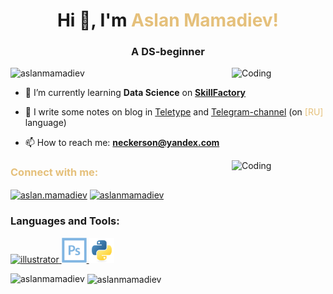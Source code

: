<h1 align="center">Hi 👋, I'm <font style="color:#e5c07b;">Aslan Mamadiev!</font></h1>
<h3 align="center">A DS-beginner</h3>

<img align="right" alt="Coding" width="150" src="https://media.giphy.com/media/qEqiI3Oq7vBkoE236M/giphy.gif">

<p align="left"> <img src="https://komarev.com/ghpvc/?username=aslanmamadiev&label=Profile%20views&color=0e75b6&style=flat" alt="aslanmamadiev" /> </p>

- 🌱 I’m currently learning **Data Science** on **[SkillFactory](https://skillfactory.ru/data-scientist-pro)**

- 📝 I write some notes on blog in [Teletype](https://teletype.in/@aslanmamadiev) and [Telegram-channel](https://aslanmamadiev.t.me) (on <font style="color:#e5c07b;">[RU]</font> language)

- 📫 How to reach me: **neckerson@yandex.com**

<img align="right" alt="Coding" width="150" src="https://media.giphy.com/media/jVqYgn09W8FHEf0BBS/giphy.gif">

<h3 style="color:#e5c07b;" align="left">Connect with me:</h3>
<p align="left">
<a href="https://instagram.com/aslanmamadiev" target="blank"><img align="center" src="https://raw.githubusercontent.com/rahuldkjain/github-profile-readme-generator/master/src/images/icons/Social/instagram.svg" alt="aslan.mamadiev" height="30" width="40" /></a>
<a href="https://aslanxmamadiev.t.me" target="blank"><img align="center" src="https://img.icons8.com/color/344/telegram-app--v1.png" alt="aslanmamadiev" height="40" width="40" /></a>
</p>

<h3 align="left">Languages and Tools:</h3>
<p align="left"> <a href="https://www.adobe.com/in/products/illustrator.html" target="_blank" rel="noreferrer"> <img src="https://www.vectorlogo.zone/logos/adobe_illustrator/adobe_illustrator-icon.svg" alt="illustrator" width="40" height="40"/> </a> <a href="https://www.photoshop.com/en" target="_blank" rel="noreferrer"> <img src="https://raw.githubusercontent.com/devicons/devicon/master/icons/photoshop/photoshop-line.svg" alt="photoshop" width="40" height="40"/> </a> <a href="https://www.python.org" target="_blank" rel="noreferrer"> <img src="https://raw.githubusercontent.com/devicons/devicon/master/icons/python/python-original.svg" alt="python" width="40" height="40"/> </a> </p>

<p><img align="left" src="https://github-readme-stats.vercel.app/api/top-langs?username=aslanmamadiev&show_icons=true&theme=onedark&hide_border=true&locale=en&layout=compact" alt="aslanmamadiev" /></p>

<p>&nbsp;<img align="center" src="https://github-readme-stats.vercel.app/api?username=aslanmamadiev&show_icons=true&theme=onedark&bg_color=282c34&hide_border=true&locale=en" alt="aslanmamadiev" /></p>
